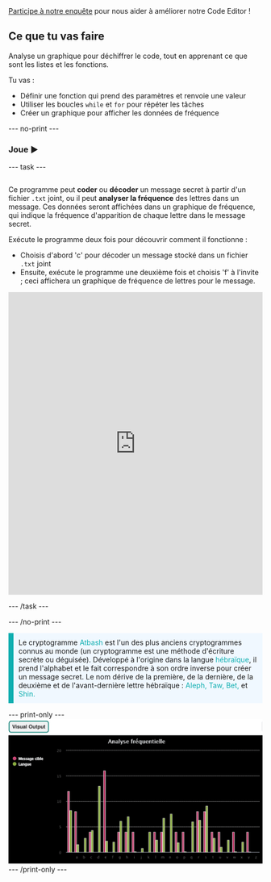 <div class="c-survey-banner" style="width:100%">
  <a class="c-survey-banner__link" href="https://form.raspberrypi.org/f/code-editor-feedback" target="_blank">Participe à notre enquête</a> pour nous aider à améliorer notre Code Editor !
</div>

## Ce que tu vas faire

Analyse un graphique pour déchiffrer le code, tout en apprenant ce que sont les listes et les fonctions.

Tu vas :
+ Définir une fonction qui prend des paramètres et renvoie une valeur
+ Utiliser les boucles `while` et `for` pour répéter les tâches
+ Créer un graphique pour afficher les données de fréquence

--- no-print ---

### Joue ▶️

--- task ---

<div style="display: flex; flex-wrap: wrap">
<div style="flex-basis: 175px; flex-grow: 1">  

Ce programme peut **coder** ou **décoder** un message secret à partir d'un fichier `.txt` joint, ou il peut **analyser la fréquence** des lettres dans un message. Ces données seront affichées dans un graphique de fréquence, qui indique la fréquence d'apparition de chaque lettre dans le message secret.

Exécute le programme deux fois pour découvrir comment il fonctionne : 
+ Choisis d'abord 'c' pour décoder un message stocké dans un fichier `.txt` joint 
+ Ensuite, exécute le programme une deuxième fois et choisis 'f' à l'invite ; ceci affichera un graphique de fréquence de lettres pour le message.

</div>

<iframe src="https://editor.raspberrypi.org/fr-FR/embed/viewer/codebreaker-project-example" width="600" height="600" frameborder="0" marginwidth="0" marginheight="0" allowfullscreen>
</iframe>

</div>

--- /task ---

--- /no-print ---

<p style="border-left: solid; border-width:10px; border-color: #0faeb0; background-color: aliceblue; padding: 10px;">
Le cryptogramme <span style="color: #0faeb0">Atbash</span> est l'un des plus anciens cryptogrammes connus au monde (un cryptogramme est une méthode d'écriture secrète ou déguisée). Développé à l'origine dans la langue <span style="color: #0faeb0">hébraïque</span>, il prend l'alphabet et le fait correspondre à son ordre inverse pour créer un message secret. Le nom dérive de la première, de la dernière, de la deuxième et de l'avant-dernière lettre hébraïque : <span style="color: #0faeb0">Aleph, Taw, Bet,</span> et <span style="color: #0faeb0">Shin.</span></p>

--- print-only ---
![Completed project.](images/frequency-analysis.PNG)
--- /print-only ---